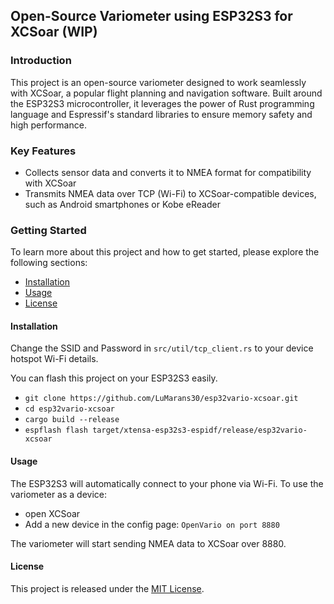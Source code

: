 ## Open-Source Variometer using ESP32S3 for XCSoar (WIP)

### Introduction
This project is an open-source variometer designed to work seamlessly with XCSoar, a popular flight planning and navigation software. 
Built around the ESP32S3 microcontroller, it leverages the power of Rust programming language and Espressif's standard libraries to ensure memory safety and high performance.

### Key Features

* Collects sensor data and converts it to NMEA format for compatibility with XCSoar
* Transmits NMEA data over TCP (Wi-Fi) to XCSoar-compatible devices, such as Android smartphones or Kobe eReader

### Getting Started
To learn more about this project and how to get started, please explore the following sections:

* [Installation](#installation)
* [Usage](#usage)
* [License](#license)

#### Installation

Change the SSID and Password in `src/util/tcp_client.rs` to your device hotspot Wi-Fi details.

You can flash this project on your ESP32S3 easily.
- `git clone https://github.com/LuMarans30/esp32vario-xcsoar.git`
- `cd esp32vario-xcsoar`
- `cargo build --release`
- `espflash flash target/xtensa-esp32s3-espidf/release/esp32vario-xcsoar`

#### Usage

The ESP32S3 will automatically connect to your phone via Wi-Fi.
To use the variometer as a device:
- open XCSoar
- Add a new device in the config page: `OpenVario on port 8880`

The variometer will start sending NMEA data to XCSoar over 8880.

#### License

This project is released under the [MIT License](https://opensource.org/licenses/MIT).
